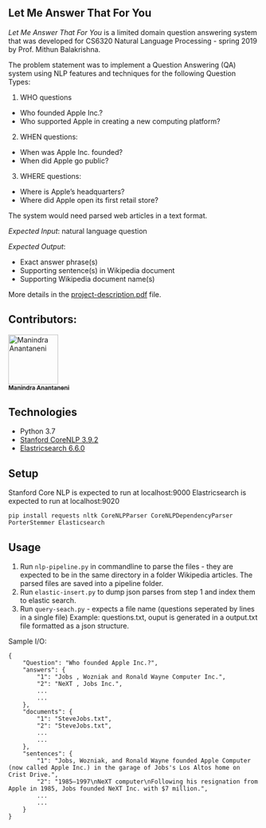 
## Let Me Answer That For You
*Let Me Answer That For You* is a limited domain question answering system that was developed for CS6320 Natural Language Processing - spring 2019 by Prof. Mithun Balakrishna.  

The problem statement was to implement a Question Answering (QA) system using NLP features and techniques for the following Question Types:

1. WHO questions
  * Who founded Apple Inc.?
  * Who supported Apple in creating a new computing platform?

2. WHEN questions:
 * When was Apple Inc. founded? 
 * When did Apple go public?

3. WHERE questions:
 * Where is Apple’s headquarters?
 * Where did Apple open its first retail store?

The system would need parsed web articles in a text format.

*Expected Input*: natural language question

*Expected Output*: 

* Exact answer phrase(s)
* Supporting sentence(s) in Wikipedia document
* Supporting Wikipedia document name(s)

More details in the [project-description.pdf](https://github.com/gsk12/LMATFY/blob/master/project-description.pdf) file.

## Contributors:

[<img src="https://avatars0.githubusercontent.com/u/13969654?s=400&v=4" width="100px;" alt="Manindra Anantaneni"/><br /><sub><b>Manindra Anantaneni </b></sub>](https://github.com/amanindra)<br />

## Technologies

* Python 3.7
* [Stanford CoreNLP 3.9.2](https://stanfordnlp.github.io/CoreNLP/)
* [Elastricsearch 6.6.0](https://www.elastic.co/downloads/elasticsearch)
	
## Setup
Stanford Core NLP is expected to run at localhost:9000
Elastricsearch is expected to run at localhost:9020 

``` 
pip install requests nltk CoreNLPParser CoreNLPDependencyParser PorterStemmer Elasticsearch
```

## Usage
1) Run `nlp-pipeline.py` in commandline to parse the files - they are expected to be in the same directory in a folder Wikipedia articles. The parsed files are saved into a pipeline folder.
2) Run `elastic-insert.py` to dump json parses from step 1 and index them to elastic search.
3) Run `query-seach.py` - expects a file name  (questions seperated by lines in a single file) 
Example: questions.txt, ouput is generated in a output.txt file formatted as a json structure.

Sample I/O:


    {
        "Question": "Who founded Apple Inc.?",
        "answers": {
            "1": "Jobs , Wozniak and Ronald Wayne Computer Inc.",
            "2": "NeXT , Jobs Inc.",
 			...
			...
        },
        "documents": {
            "1": "SteveJobs.txt",
            "2": "SteveJobs.txt",
			...
			...
        },
        "sentences": {
            "1": "Jobs, Wozniak, and Ronald Wayne founded Apple Computer (now called Apple Inc.) in the garage of Jobs's Los Altos home on Crist Drive.",
            "2": "1985–1997\nNeXT computer\nFollowing his resignation from Apple in 1985, Jobs founded NeXT Inc. with $7 million.",
			...
			...
        }
    }
